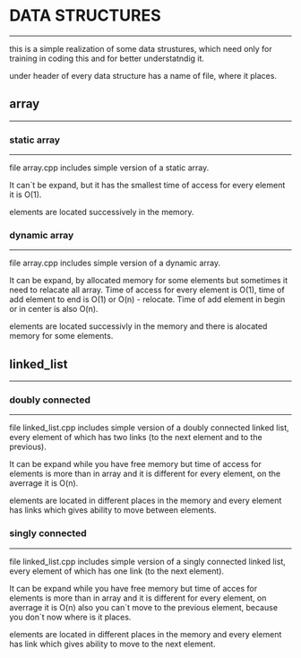 # DATA STRUCTURES
---
this is a simple realization of some data strustures, which need only for training in coding this and for better understatndig it.

under header of every data structure has a name of file, where it places.

## array 
---
### static array
---
file array.cpp includes simple version of a static array. 

It can`t be expand, but it has the smallest time of access for every element it is O(1).

elements are located successively in the memory.

### dynamic array
---
file array.cpp includes simple version of a dynamic array.

It can be expand, by allocated memory for some elements but sometimes it need to relacate all array. Time of access for every element is  O(1), time of add element to end is O(1) or O(n) - relocate. Time of add element in begin or in center is also O(n).

elements are located successivly in the memory and there is alocated memory for some elements.

## linked_list
---
### doubly connected
---
file linked_list.cpp includes simple version of a doubly connected linked list, every element of which has two links (to the next element and to the previous).

It can be expand while you have free memory but time of access for elements is more than in array and it is different for every element, on the averrage it is O(n).

elements are located in different places in the memory and every element has links which gives ability to move between elements.

### singly connected
---
file linked_list.cpp includes simple version of a singly connected linked list, every element of which has one link (to the next element).

It can be expand while you have free memory but time of acces for elements is more than in array and it is different for every element, on averrage it is O(n) also you can\`t move to the previous element, because you don\`t now where is it places.

elements are located in different places in the memory and every element has link which gives ability to move to the next element.
